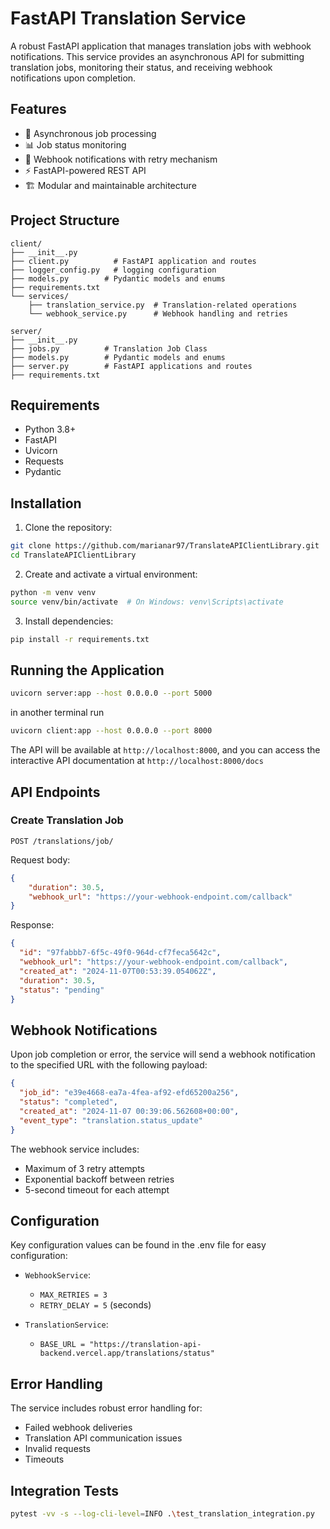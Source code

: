 # FastAPI Translation Service

A robust FastAPI application that manages translation jobs with webhook notifications. This service provides an asynchronous API for submitting translation jobs, monitoring their status, and receiving webhook notifications upon completion.

## Features

- 🚀 Asynchronous job processing
- 📊 Job status monitoring
- 🔔 Webhook notifications with retry mechanism
- ⚡ FastAPI-powered REST API
- 🏗️ Modular and maintainable architecture

## Project Structure

```
client/
├── __init__.py   
├── client.py          # FastAPI application and routes
├── logger_config.py   # logging configuration
├── models.py        # Pydantic models and enums
├── requirements.txt    
└── services/
    ├── translation_service.py  # Translation-related operations
    └── webhook_service.py      # Webhook handling and retries
  
server/
├── __init__.py   
├── jobs.py          # Translation Job Class
├── models.py        # Pydantic models and enums
├── server.py        # FastAPI applications and routes
├── requirements.txt    
```

## Requirements

- Python 3.8+
- FastAPI
- Uvicorn
- Requests
- Pydantic

## Installation

1. Clone the repository:
```bash
git clone https://github.com/marianar97/TranslateAPIClientLibrary.git
cd TranslateAPIClientLibrary
```

2. Create and activate a virtual environment:
```bash
python -m venv venv
source venv/bin/activate  # On Windows: venv\Scripts\activate
```

3. Install dependencies:
```bash
pip install -r requirements.txt
```

## Running the Application
```bash
uvicorn server:app --host 0.0.0.0 --port 5000
```
in another terminal run

```bash
uvicorn client:app --host 0.0.0.0 --port 8000
```

The API will be available at `http://localhost:8000`, and you can access the interactive API documentation at `http://localhost:8000/docs`

## API Endpoints

### Create Translation Job

```http
POST /translations/job/
```

Request body:
```json
{
    "duration": 30.5,
    "webhook_url": "https://your-webhook-endpoint.com/callback"
}
```

Response:
```json
{
  "id": "97fabbb7-6f5c-49f0-964d-cf7feca5642c",
  "webhook_url": "https://your-webhook-endpoint.com/callback",
  "created_at": "2024-11-07T00:53:39.054062Z",
  "duration": 30.5,
  "status": "pending"
}
```

## Webhook Notifications

Upon job completion or error, the service will send a webhook notification to the specified URL with the following payload:

```json
{
  "job_id": "e39e4668-ea7a-4fea-af92-efd65200a256",
  "status": "completed",
  "created_at": "2024-11-07 00:39:06.562608+00:00",
  "event_type": "translation.status_update"
}
```

The webhook service includes:
- Maximum of 3 retry attempts
- Exponential backoff between retries
- 5-second timeout for each attempt

## Configuration

Key configuration values can be found in the .env file for easy configuration:

- `WebhookService`:
  - `MAX_RETRIES = 3`
  - `RETRY_DELAY = 5` (seconds)

- `TranslationService`:
  - `BASE_URL = "https://translation-api-backend.vercel.app/translations/status"`


## Error Handling

The service includes robust error handling for:
- Failed webhook deliveries
- Translation API communication issues
- Invalid requests
- Timeouts

## Integration Tests

```bash
pytest -vv -s --log-cli-level=INFO .\test_translation_integration.py    
```


